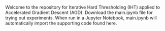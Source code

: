 Welcome to the repository for Iterative Hard Thresholding (IHT) applied to Accelerated Gradient Descent (AGD). Download the main.ipynb file for trying out experiments. When run in a Jupyter Notebook, main.ipynb will automatically import the supporting code found here.
